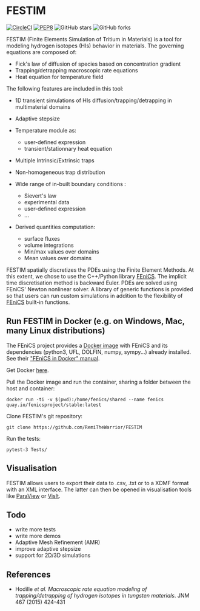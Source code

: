 # FESTIM

[![CircleCI](https://circleci.com/gh/RemiTheWarrior/FESTIM.svg?style=svg)](https://circleci.com/gh/RemiTheWarrior/FESTIM) 
[![PEP8](https://img.shields.io/badge/code%20style-pep8-violet.svg)](https://www.python.org/dev/peps/pep-0008/)
![GitHub stars](https://img.shields.io/github/stars/RemiTheWarrior/FESTIM.svg?logo=github&label=Stars&logoColor=white)
![GitHub forks](https://img.shields.io/github/forks/RemiTheWarrior/FESTIM.svg?logo=github&label=Forks&logoColor=white)

FESTIM (Finite Elements Simulation of Tritium in Materials) is a tool for modeling hydrogen isotopes (HIs) behavior in materials. 
The governing equations are composed of:
- Fick's law of diffusion of species based on concentration gradient
- Trapping/detrapping macroscopic rate equations
- Heat equation for temperature field

The following features are included in this tool:
- 1D transient simulations of HIs diffusion/trapping/detrapping in multimaterial domains
- Adaptive stepsize
- Temperature module as:
    - user-defined expression
    - transient/stationnary heat equation
    
- Multiple Intrinsic/Extrinsic traps
- Non-homogeneous trap distribution
- Wide range of in-built boundary conditions :
    - Sievert's law
    - experimental data
    - user-defined expression 
    - ...
 - Derived quantities computation:
    - surface fluxes
    - volume integrations
    - Min/max values over domains
    - Mean values over domains

FESTIM spatially discretizes the PDEs using the Finite Element Methods. At this extent, we chose to use the C++/Python library [FEniCS](https://fenicsproject.org). 
The implicit time discretisation method is backward Euler.
PDEs are solved using FEniCS' Newton nonlinear solver. A library of generic functions is provided so that users can run custom simulations in addition to the flexibility of [FEniCS](https://fenicsproject.org) built-in functions.

## Run FESTIM in Docker (e.g. on Windows, Mac, many Linux distributions)
The FEniCS project provides a [Docker image](https://hub.docker.com/r/fenicsproject/stable/) with FEniCS and its dependencies (python3, UFL, DOLFIN, numpy, sympy...)  already installed. See their ["FEniCS in Docker" manual](https://fenics.readthedocs.io/projects/containers/en/latest/).

Get Docker [here](https://www.docker.com/community-edition).

Pull the Docker image and run the container, sharing a folder between the host and container:

    docker run -ti -v $(pwd):/home/fenics/shared --name fenics quay.io/fenicsproject/stable:latest

Clone FESTIM's git repository:

    git clone https://github.com/RemiTheWarrior/FESTIM
    
Run the tests:

    pytest-3 Tests/
## Visualisation
FESTIM allows users to export their data to .csv, .txt or to a XDMF format with an XML interface. The latter can then be opened in visualisation tools like [ParaView](https://www.paraview.org/) or [VisIt](https://wci.llnl.gov/simulation/computer-codes/visit/).

## Todo
- write more tests
- write more demos
- Adaptive Mesh Refinement (AMR)
- improve adaptive stepsize
- support for 2D/3D simulations

## References
- Hodille _et al._ _Macroscopic rate equation modeling of trapping/detrapping of hydrogen isotopes in tungsten materials_. JNM 467 (2015) 424-431
